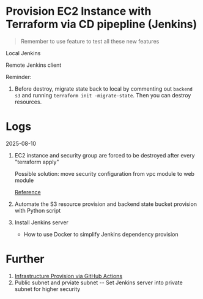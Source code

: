 # Provision EC2 Instance with Terraform via CD pipepline (Jenkins)

> Remember to use feature to test all these new features 

Local Jenkins

Remote Jenkins client

Reminder:
1. Before destroy, migrate state back to local by commenting out `backend s3` and running `terraform init -migrate-state`. Then you can destroy resources.

# Logs

2025-08-10
1. EC2 instance and security group are forced to be destroyed after every "terraform apply"

    Possible solution: move security configuration from vpc module to web module

    [Reference](https://discuss.hashicorp.com/t/second-time-apply-without-any-change-in-code-or-manual-console-change-causing-force-replacement/20396/6#:~:text=I%20think%20you%20can%20avoid%20the%20problem%20by%20changing%20security_groups%20%3D%20%20to%20vpc_security_groups%20%3D%20%20in%20your%20aws_instance%20resource%20configuration%2C%20which%20should%20then%20cause%20the%20configuration%20to%20still%20match%20after%20the%20data%20has%20been%20normalized%20by%20the%20remote%20API%20and%20AWS%20provider)
1. Automate the S3 resource provision and backend state bucket provision with Python script
1. Install Jenkins server
    - How to use Docker to simplify Jenkins dependency provision

# Further
1. [Infrastructure Provision via GitHub Actions](https://www.youtube.com/watch?v=scecLqTeP3k) 
1. Public subnet and prviate subnet -- Set Jenkins server into private subnet for higher security

